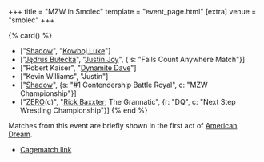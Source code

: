 +++
title = "MZW in Smolec"
template = "event_page.html"
[extra]
venue = "smolec"
+++

{% card() %}
- ["[Shadow](@/w/shadow.md)", "[Kowboj Luke](@/w/red-thunder.md)"]
- ["[Jędruś Bułecka](@/w/jedrus-bulecka.md)", "[Justin Joy](@/w/justin-joy.md)", {
    s: "Falls Count Anywhere Match"}]
- ["Robert Kaiser", "[Dynamite Dave](@/w/dynamite-dave.md)"]
- ["Kevin Williams", "Justin"]
- ["[Shadow](@/w/shadow.md)", {s: "#1 Contendership Battle Royal", c: "MZW Championship"}]
- ["[ZERO](@/w/franz-engel.md)(c)", "[Rick Baxxter](@/w/rick-baxxter.md); The Grannatic",
  {r: "DQ", c: "Next Step Wrestling Championship"}]
{% end %}

Matches from this event are briefly shown in the first act of [American Dream](@/a/american-dream.md).

* [Cagematch link](https://www.cagematch.net/?id=1&nr=112730)
